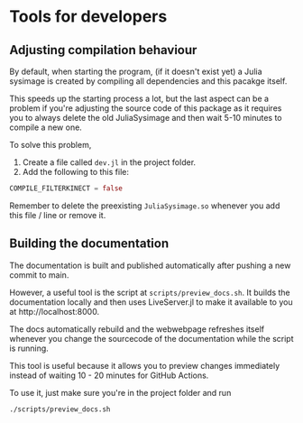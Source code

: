 # Tools for developers

## Adjusting compilation behaviour

By default, when starting the program, (if it doesn't exist yet) a Julia sysimage is created
by compiling all dependencies and this pacakge itself.

This speeds up the starting process a lot, but the last aspect can be a problem if you're
adjusting the source code of this package as it requires you to always delete the old
JuliaSysimage and then wait 5-10 minutes to compile a new one.

To solve this problem,
1. Create a file called `dev.jl` in the project folder.
2. Add the following to this file:
```julia
COMPILE_FILTERKINECT = false
```

Remember to delete the preexisting `JuliaSysimage.so` whenever you add this file / line or
remove it.

## Building the documentation

The documentation is built and published automatically after pushing a new commit to main.

However, a useful tool is the script at `scripts/preview_docs.sh`. It builds the
documentation locally and then uses LiveServer.jl to make it available to you at
http://localhost:8000.

The docs automatically rebuild and the webwebpage refreshes itself whenever you change the
sourcecode of the documentation while the script is running.

This tool is useful because it allows you to preview changes immediately instead of waiting
10 - 20 minutes for GitHub Actions.

To use it, just make sure you're in the project folder and run

```
./scripts/preview_docs.sh
```